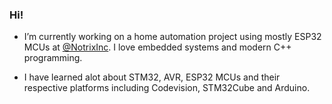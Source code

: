 ### Hi!
- I’m currently working on a home automation project using mostly ESP32 MCUs at <a href="https://github.com/NotrixInc"> @NotrixInc<a/>. I love embedded systems and modern C++ programming. 

- I have learned alot about STM32, AVR, ESP32 MCUs and their respective platforms including Codevision, STM32Cube and Arduino. 
